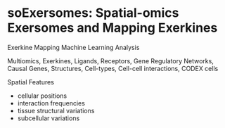 # soExersomes: Spatial-omics Exersomes and Mapping Exerkines

Exerkine Mapping Machine Learning Analysis

Multiomics, Exerkines, Ligands, Receptors, Gene Regulatory Networks, Causal Genes, Structures, Cell-types, Cell-cell interactions, CODEX cells

Spatial Features 
- cellular positions
- interaction frequencies
- tissue structural variations
- subcellular variations

